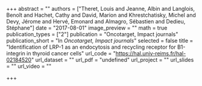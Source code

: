 +++
abstract = ""
authors = ["Theret, Louis and Jeanne, Albin and Langlois, Benoît and Hachet, Cathy and David, Marion and Khrestchatisky, Michel and Devy, Jérome and Hervé, Emonard and Almagro, Sébastien and Dedieu, Stéphane"]
date = "2017-08-01"
image_preview = ""
math = true
publication_types = ["2"]
publication = "Oncotarget, Impact journals"
publication_short = "In *Oncotarget, Impact journals*"
selected = false
title = "Identification of LRP-1 as an endocytosis and recycling receptor for B1-integrin in thyroid cancer cells"
url_code = "https://hal.univ-reims.fr/hal-02184520"
url_dataset = ""
url_pdf = "undefined"
url_project = ""
url_slides = ""
url_video = ""

+++
